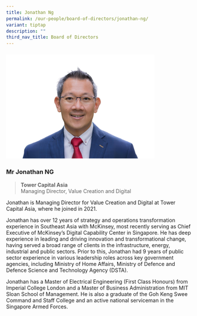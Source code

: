 ```yaml
---
title: Jonathan Ng
permalink: /our-people/board-of-directors/jonathan-ng/
variant: tiptap
description: ""
third_nav_title: Board of Directors
---
```

<p></p>
<h3></h3>
<div class="isomer-image-wrapper">
<img style="width: 80%;" height="auto" width="100%" alt="" src="/images/Jonathan__1_.png">
</div>
<h3><strong>Mr Jonathan NG</strong></h3>
<blockquote>
<p><strong>Tower Capital Asia</strong>
<br>Managing Director, Value Creation and Digital</p>
</blockquote>
<p>Jonathan is Managing Director for Value Creation and Digital at Tower
Capital Asia, where he joined in 2021.</p>
<p>Jonathan has over 12 years of strategy and operations transformation experience
in Southeast Asia with McKinsey, most recently serving as Chief Executive
of McKinsey’s Digital Capability Center in Singapore. He has deep experience
in leading and driving innovation and transformational change, having served
a broad range of clients in the infrastructure, energy, industrial and
public sectors. Prior to this, Jonathan had 9 years of public sector experience
in various leadership roles across key government agencies, including Ministry
of Home Affairs, Ministry of Defence and Defence Science and Technology
Agency (DSTA).</p>
<p>Jonathan has a Master of Electrical Engineering (First Class Honours)
from Imperial College London and a Master of Business Administration from
MIT Sloan School of Management. He is also a graduate of the Goh Keng Swee
Command and Staff College and an active national serviceman in the Singapore
Armed Forces.</p>